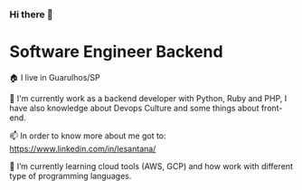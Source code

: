 ### Hi there 👋

# Software Engineer Backend

:house: I live in Guarulhos/SP 

🔭 I'm currently work as a backend developer with Python, Ruby and PHP, I have also knowledge about Devops Culture and some things about front-end.

📫 In order to know more about me got to: https://www.linkedin.com/in/lesantana/ 

🌱 I’m currently learning cloud tools (AWS, GCP) and how work with different type of programming languages.



<!--
**lesantana09/lesantana09** is a ✨ _special_ ✨ repository because its `README.md` (this file) appears on your GitHub profile.
Here are some ideas to get you started:

- 🔭 I’m currently working on ...
- 🌱 I’m currently learning ...
- 👯 I’m looking to collaborate on ...
- 🤔 I’m looking for help with ...
- 💬 Ask me about ...
- 📫 How to reach me: ...
- 😄 Pronouns: ...
- ⚡ Fun fact: ...
-->
